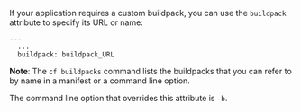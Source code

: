 If your application requires a custom buildpack, you can use the `buildpack` attribute to specify its URL or name:

```
---
  ...
  buildpack: buildpack_URL
```

**Note**: The `cf buildpacks` command lists the buildpacks that you can refer to by name in a manifest or a command line option.

The command line option that overrides this attribute is `-b`.

